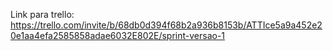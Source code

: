 Link para trello: https://trello.com/invite/b/68db0d394f68b2a936b8153b/ATTIce5a9a452e20e1aa4efa2585858adae6032E802E/sprint-versao-1
